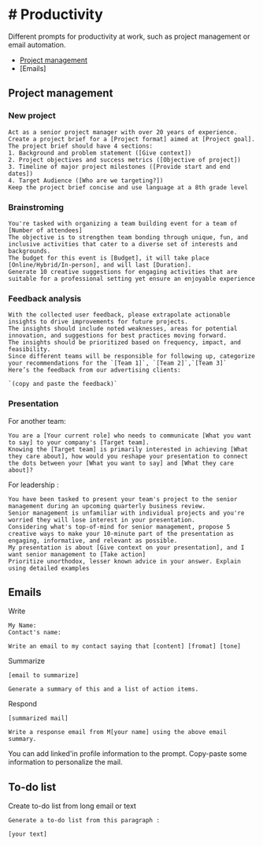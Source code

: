 # \# Productivity

Different prompts for productivity at work, such as project management or email automation.

- [Project management](#project-management)
- [Emails]

## Project management

### New project
```
Act as a senior project manager with over 20 years of experience.
Create a project brief for a [Project format] aimed at [Project goal]. 
The project brief should have 4 sections:
1. Background and problem statement ([Give context])
2. Project objectives and success metrics ([Objective of project])
3. Timeline of major project milestones ([Provide start and end dates])
4. Target Audience ([Who are we targeting?])
Keep the project brief concise and use language at a 8th grade level
```

### Brainstroming
```
You're tasked with organizing a team building event for a team of [Number of attendees]
The objective is to strengthen team bonding through unique, fun, and inclusive activities that cater to a diverse set of interests and backgrounds.
The budget for this event is [Budget], it will take place [Online/Hybrid/In-person], and will last [Duration].
Generate 10 creative suggestions for engaging activities that are suitable for a professional setting yet ensure an enjoyable experience
```

### Feedback analysis

```
With the collected user feedback, please extrapolate actionable insights to drive improvements for future projects.
The insights should include noted weaknesses, areas for potential innovation, and suggestions for best practices moving forward.
The insights should be prioritized based on frequency, impact, and feasibility.
Since different teams will be responsible for following up, categorize your recommendations for the `[Team 1]`, `[Team 2]`,`[Team 3]`
Here’s the feedback from our advertising clients:

`(copy and paste the feedback)`
```

### Presentation
For another team:
```
You are a [Your current role] who needs to communicate [What you want to say] to your company's [Target team].
Knowing the [Target team] is primarily interested in achieving [What they care about], how would you reshape your presentation to connect the dots between your [What you want to say] and [What they care about]?
```
For leadership : 
```
You have been tasked to present your team's project to the senior management during an upcoming quarterly business review.
Senior management is unfamiliar with individual projects and you're worried they will lose interest in your presentation.
Considering what's top-of-mind for senior management, propose 5 creative ways to make your 10-minute part of the presentation as engaging, informative, and relevant as possible.
My presentation is about [Give context on your presentation], and I want senior management to [Take action]
Prioritize unorthodox, lesser known advice in your answer. Explain using detailed examples
```
## Emails
Write
```
My Name: 
Contact's name:

Write an email to my contact saying that [content] [fromat] [tone]
```

Summarize 
```
[email to summarize]

Generate a summary of this and a list of action items.
```

Respond
```
[summarized mail]

Write a response email from M[your name] using the above email summary.
```

You can add linked'in profile information to the prompt. 
Copy-paste some information to personalize the mail.

## To-do list
Create to-do list from long email or text
```
Generate a to-do list from this paragraph : 

[your text]
```
